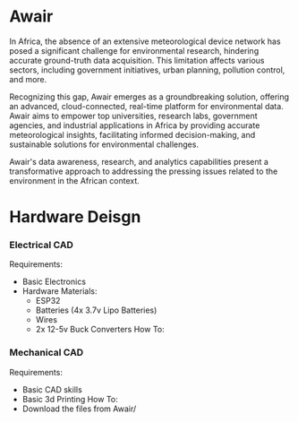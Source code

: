 # Awair

In Africa, the absence of an extensive meteorological device network has posed a significant challenge for environmental research, hindering accurate ground-truth data acquisition. This limitation affects various sectors, including government initiatives, urban planning, pollution control, and more.

Recognizing this gap, Awair emerges as a groundbreaking solution, offering an advanced, cloud-connected, real-time platform for environmental data. Awair aims to empower top universities, research labs, government agencies, and industrial applications in Africa by providing accurate meteorological insights, facilitating informed decision-making, and sustainable solutions for environmental challenges.

Awair's data awareness, research, and analytics capabilities present a transformative approach to addressing the pressing issues related to the environment in the African context.

# Hardware Deisgn
 <h3>Electrical CAD</h3>
 
 Requirements:
 - Basic Electronics
 - Hardware Materials:
   - ESP32
   - Batteries (4x 3.7v Lipo Batteries)
   - Wires
   - 2x 12-5v Buck Converters
How To:

<h3>Mechanical CAD</h3>

Requirements:
- Basic CAD skills
- Basic 3d Printing
How To:
- Download the files from Awair/




